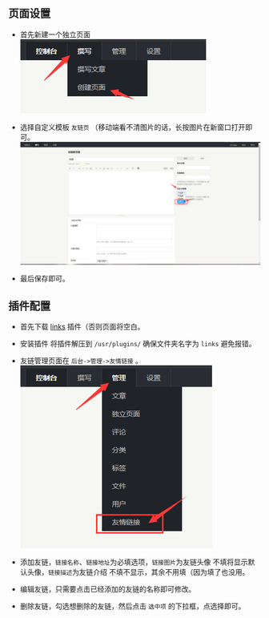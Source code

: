 ## 页面设置

- 首先新建一个独立页面<br>
![创建页面](../../../static/img/page/1.png)

- 选择自定义模板 `友链页` （移动端看不清图片的话，长按图片在新窗口打开即可。<br>
![](../../../static/img/page/links2.png) 

- 最后保存即可。

## 插件配置
- 首先下载 [links](https://github.com/ohmyga233/castle-Typecho-Theme/releases/download/0.9.3/Links.zip) 插件（否则页面将空白。
- 安装插件 将插件解压到 `/usr/plugins/` 确保文件夹名字为 `links` 避免报错。

- 友链管理页面在 `后台->管理->友情链接` 。<br>
![](../../../static/img/page/links3.png)

- 添加友链，`链接名称`、`链接地址`为必填选项，`链接图片`为友链头像 不填将显示默认头像，`链接描述`为友链介绍 不填不显示，其余不用填（因为填了也没用。
- 编辑友链，只需要点击已经添加的友链的名称即可修改。
- 删除友链，勾选想删除的友链，然后点击 `选中项` 的下拉框，点选择即可。